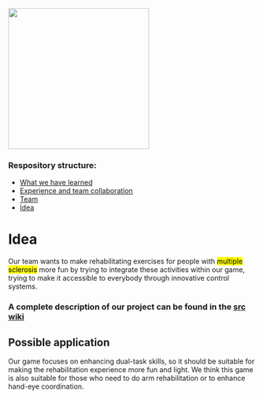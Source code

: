 <img title="" src="https://cdn.discordapp.com/attachments/816631707817869323/816632585970122752/LogoPNG.png" alt="" data-align="center" width="286">

### Respository structure:
* [What we have learned](https://github.com/PCTO-OneTwoCode/about-us/blob/main/WhatWeLearned.md)
* [Experience and team collaboration](https://github.com/PCTO-OneTwoCode/about-us/blob/main/ExperienceAndCollaboration.md)
* [Team](https://github.com/PCTO-OneTwoCode/about-us/blob/main/README.md)
* [Idea](https://github.com/PCTO-OneTwoCode/about-us/blob/main/Idea.md)


# Idea
Our team wants to make rehabilitating exercises for people with <mark>multiple sclerosis</mark> more fun by trying to integrate these activities within our game, trying to make it accessible to everybody through innovative control systems.

### A complete description of our project can be found in the [src wiki](https://github.com/PCTO-OneTwoCode/src/wiki)

## Possible application
Our game focuses on enhancing dual-task skills, so it should be suitable for making the rehabilitation experience more fun and light.
We think this game is also suitable for those who need to do arm rehabilitation or to enhance hand-eye coordination.

